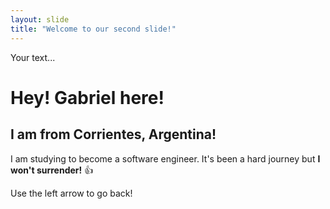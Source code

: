 ```yaml
---
layout: slide
title: "Welcome to our second slide!"
---
```

Your text... 
# Hey! Gabriel here!
## I am from Corrientes, Argentina!
I am studying to become a software engineer. It's been a hard journey but **I won't surrender!** :+1:

Use the left arrow to go back!
